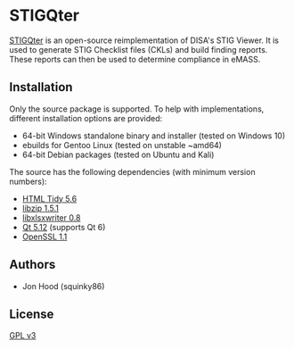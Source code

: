 # STIGQter

[STIGQter](https://www.stigqter.com/) is an open-source reimplementation of DISA's STIG Viewer. It is used to generate STIG Checklist files (CKLs) and build finding reports. These reports can then be used to determine compliance in eMASS.

## Installation

Only the source package is supported. To help with implementations, different installation options are provided:
*   64-bit Windows standalone binary and installer (tested on Windows 10)
*   ebuilds for Gentoo Linux (tested on unstable ~amd64)
*   64-bit Debian packages (tested on Ubuntu and Kali)

The source has the following dependencies (with minimum version numbers):
*   [HTML Tidy 5.6](http://www.html-tidy.org/)
*   [libzip 1.5.1](https://libzip.org/)
*   [libxlsxwriter 0.8](https://libxlsxwriter.github.io/)
*   [Qt 5.12](https://www.qt.io/) (supports Qt 6)
*   [OpenSSL 1.1](https://www.openssl.org/)

## Authors

*   Jon Hood (squinky86)

## License

[GPL v3](https://www.gnu.org/licenses/gpl-3.0.en.html)
